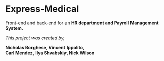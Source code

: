 # Express-Medical

Front-end and back-end for an **HR department and Payroll Management System.**

_This project was created by,_

**Nicholas Borghese, 
Vincent Ippolito,     
Carl Mendez, 
Ilya Shvabskiy,
Nick Wilson**
